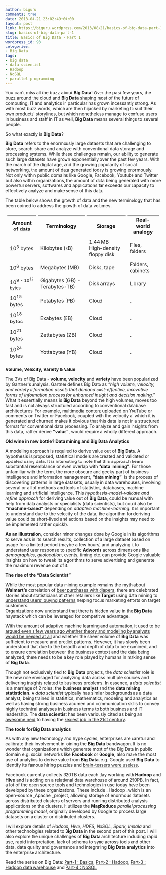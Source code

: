 ```yaml
---
author: biguru
comments: true
date: 2013-08-21 23:02:49+00:00
layout: post
link: https://biguru.wordpress.com/2013/08/21/basics-of-big-data-part-1/
slug: basics-of-big-data-part-1
title: Basics of Big Data - Part 1
wordpress_id: 93
categories:
- Big Data
tags:
- big data
- data scientist
- Hadoop
- NoSQL
- parallel programming
---
```


You can’t miss all the buzz about **Big Data**! Over the past few years, the buzz around the cloud and **Big Data** shaping most of the future of computing, IT and analytics in particular has grown incessantly strong. As with most buzz words, which are then hijacked by marketing to suit their own products’ storylines, but which nonetheless manage to confuse users in business and staff in IT as well, **Big Data** means several things to several people.


So what exactly is **Big Data**?

**Big Data** refers to the enormously large datasets that are challenging to store, search, share and analyze with conventional data storage and processing systems. While these challenges remain, our ability to generate such large datasets have grown exponentially over the past few years. With the march of the digital age, and the growing popularity of social networking, the amount of data generated today is growing enormously. Not only within public domains like Google, Facebook, Youtube and Twitter but also within organizations, the amount of data being generated with more powerful servers, softwares and applications far exceeds our capacity to effectively analyze and make sense of this data.

The table below shows the growth of data and the new terminology that has been coined to address the growth of data volumes.  

<table style="border-collapse: separate; border-spacing: 6px;">
<tr><th>Amount of data</th><th>Terminology</th><th>Storage</th><th>Real-world analogy</th></tr>
<tr><td>10<sup>3</sup> bytes</td><td>Kilobytes (kB)</td><td>1.44 MB High-density floppy disk</td><td>Files, folders</td></tr>
<tr><td>10<sup>6</sup> bytes</td><td>Megabytes (MB) </td><td>Disks, tape</td><td>Folders, cabinets</td></tr>
<tr><td>10<sup>9 - 10<sup>12</sup> bytes</td><td>Gigabytes (GB) - Terabytes (TB)</td><td>Disk arrays</td><td>Library</td></tr>
<tr><td>10<sup>15</sup> bytes</td><td>Petabytes (PB)</td><td>Cloud</td><td>...</td></tr>
<tr><td>10<sup>18</sup> bytes</td><td>Exabytes (EB)</td><td>Cloud</td><td>...</td></tr>
<tr><td>10<sup>21</sup> bytes</td><td>Zettabytes (ZB)</td><td>Cloud</td><td>...</td></tr>
<tr><td>10<sup>24</sup> bytes</td><td>Yottabytes (YB)</td><td>Cloud</td><td>...</td></tr>
</table>

**Volume, Velocity, Variety & Value**


The 3Vs of Big Data - **volume**, **velocity** and **variety** have been popularized by Gartner's analysis. Gartner defines Big Data as _“high volume, velocity, and variety information assets that demand cost-effective, innovative forms of information process for enhanced insight and decision making.”_ What it essentially means is **Big Data** beyond the high volumes, moves too fast and is not always structured according to conventional database architectures. For example, multimedia content uploaded on YouTube or comments on Twitter or Facebook, coupled with the velocity at which it is generated and churned makes it obvious that this data is not in a structured format for conventional data processing. To analyze and gain insights from this data, rather derive **“value”**, would require a wholly different approach.  

**Old wine in new bottle? Data mining and Big Data Analytics**


A modeling approach is required to derive value out of **Big Data**. A hypothesis is proposed, statistical models are created and validated or updated using data. It is interesting to note that this approach bears substantial resemblance or even overlap with **“data  mining”**. For those unfamiliar with the term, the more obscure and geeky part of business intelligence and information management, **“data mining”**  is the process of discovering patterns in large datasets, usually in data warehouses, involving several or all of methods and tools of statistics, databases, machine learning and artificial intelligence. This _hypothesis-model-validate and refine approach_ for deriving value out of **Big Data**, could be manual with help from data analysts or specialists (data scientists), but could also be **“machine-based”** depending on _adaptive machine-learning_. It is important to understand due to the velocity of the data, the algorithm for deriving value could be short-lived and actions based on the insights may need to be implemented rather quickly.


**As an illustration**, consider minor changes done by Google in its algorithms to serve ads in its search results, collection of a large dataset based on usage for a limited period (maybe a few hours) and analyzing it to understand user response to specific **Adwords** across dimensions like _demographics_, _geolocation_, events, timing etc. can provide Google valuable insights on how to tweak its algorithms to serve advertising and generate the maximum revenue out of it.

**The rise of the “Data Scientist”**


While the most popular data mining example remains the myth about **Walmart’s** correlation of [beer purchases with diapers](http://www.dssresources.com/newsletters/66.php), there are celebrated stories about statisticians at other retailers like **Target** using data mining to [understand users’ buying patterns](http://www.nytimes.com/2012/02/19/magazine/shopping-habits.html?pagewanted=1&_r=1&hp) helping focus marketing efforts on target customers.  
Organizations now understand that there is hidden value in the **Big Data** haystack which can be leveraged for competitive advantage.  

With the amount of adaptive machine learning and automation, it used to be [argued even a few years ago whether theory and modeling by analysts would be needed at all](http://www.wired.com/science/discoveries/magazine/16-07/pb_theory) and whether the sheer volume of **Big Data** was sufficient to measure and predict patterns. However, it has slowly been understood that due to the breadth and depth of data to be examined, and to ensure correlation between the business context and the data being analyzed, there needs to be a key role played by humans in making sense of **Big Data**.  

Though not exclusively tied to **Big Data** projects, the _data scientist_ role is the new role envisaged for analyzing data across multiple sources and delivering insights related to business problems. In essence, a _data scientist_ is a marriage of 2 roles: the **business analyst** and the **data mining statistician**. A _data scientist_ typically has similar backgrounds as a data analyst, being trained in statistics, mathematics, modeling and analytics as well as having strong business acumen and communication skills to convey highly technical analyses in business terms to both business and IT leadership. The **data scientist** has been variously cited as being an [awesome nerd](http://www.thefinancialist.com/the-rise-of-the-awesome-nerd/) to having the [sexiest job in the 21st century](http://hbr.org/2012/10/data-scientist-the-sexiest-job-of-the-21st-century/).


**The tools for Big Data analytics**


As with any new technology and hype cycles, enterprises are careful and calibrate their involvement in joining the **Big Data** bandwagon. It is no wonder that organizations which generate most of the Big Data in public domain e.g. social networks like **Facebook** or **Google**, also make the most use of analytics to derive value from **Big Data**. e.g. Google used **Big Data** to identify its famous hiring puzzles and [brain-teasers were useless](http://mobile.nytimes.com/2013/06/20/business/in-head-hunting-big-data-may-not-be-such-a-big-deal.html).   

Facebook currently collects 320TB data each day working with **Hadoop** and **Hive** and is adding on a relational data warehouse of around 250PB. In fact, a lot of the open source tools and technologies in use today have been developed by these organizations. These include _Hadoop _which is an open-source _Apache _project, allowing storage of enormous datasets across distributed clusters of servers and running distributed analysis applications on the clusters. It utilizes the **MapReduce** _parallel processing programming model_, originally developed by Google to process large datasets on a cluster or distributed clusters.


I will explore details of _Hadoop, Hive, HDFS, NoSQL, Spark, Impala_ and other technologies related to **Big Data** in the second part of this post. I will also explore the unique challenges of **Big Data** architecture including rapid use, rapid interpretation, lack of schema to sync across tools and other data, data quality and governance and integrating **Big Data analytics** into the enterprise architecture.




Read the series on Big Data: [Part-1 : Basics](https://biguru.wordpress.com/2013/08/21/basics-of-big-data-part-1/), [Part-2 : Hadoop](https://biguru.wordpress.com/2014/04/13/basics-of-big-data-part-2-hadoop/), [Part-3 : Hadoop data warehouse](https://biguru.wordpress.com/2014/05/12/basics-of-big-data-building-a-hadoop-data-warehouse/) and [Part-4 : NoSQL](https://biguru.wordpress.com/2014/10/01/big-data-basics-part-4-nosql-and-newsql-explained/)
